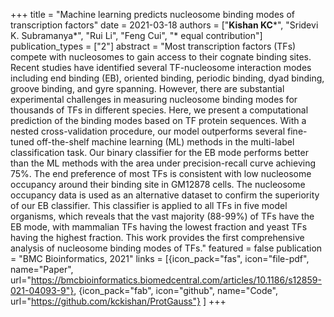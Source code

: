 +++
title = "Machine learning predicts nucleosome binding modes of transcription factors"
date = 2021-03-18
authors = ["**Kishan KC**\*", "Sridevi K. Subramanya\*", "Rui Li", "Feng Cui", "\* equal contribution"]
publication_types = ["2"]
abstract = "Most transcription factors (TFs) compete with nucleosomes to gain access to their cognate binding sites. Recent studies have identified several TF-nucleosome interaction modes including end binding (EB), oriented binding, periodic binding, dyad binding, groove binding, and gyre spanning. However, there are substantial experimental challenges in measuring nucleosome binding modes for thousands of TFs in different species. Here, we present a computational prediction of the binding modes based on TF protein sequences. With a nested cross-validation procedure, our model outperforms several fine-tuned off-the-shelf machine learning (ML) methods in the multi-label classification task. Our binary classifier for the EB mode performs better than the ML methods with the area under precision-recall curve achieving 75%. The end preference of most TFs is consistent with low nucleosome occupancy around their binding site in GM12878 cells. The nucleosome occupancy data is used as an alternative dataset to confirm the superiority of our EB classifier. This classifier is applied to all TFs in five model organisms, which reveals that the vast majority (88-99%) of TFs have the EB mode, with mammalian TFs having the lowest fraction and yeast TFs having the highest fraction. This work provides the first comprehensive analysis of nucleosome binding modes of TFs."
featured = false
publication = "BMC Bioinformatics, 2021"
links = [{icon_pack="fas", icon="file-pdf", name="Paper", url="https://bmcbioinformatics.biomedcentral.com/articles/10.1186/s12859-021-04093-9"},
{icon_pack="fab", icon="github", name="Code", url="https://github.com/kckishan/ProtGauss"}
]
+++